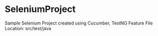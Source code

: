 # SeleniumProject
 
Sample Selenium Project created using Cucumber, TestNG 
Feature File Location: src/test/java
